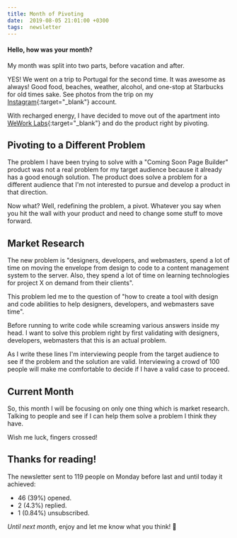 ```yaml
---
title: Month of Pivoting
date:  2019-08-05 21:01:00 +0300
tags:  newsletter
---
```


#### Hello, how was your month?
My month was split into two parts, before vacation and after.

YES! We went on a trip to Portugal for the second time. It was awesome as always! Good food, beaches, weather, alcohol, and one-stop at Starbucks for old times sake. See photos from the trip on my [Instagram](https://www.instagram.com/idan.goldman/){:target="_blank"} account.

With recharged energy, I have decided to move out of the apartment into [WeWork Labs](https://www.wework.com/labs){:target="_blank"} and do the product right by pivoting.

## Pivoting to a Different Problem

The problem I have been trying to solve with a "Coming Soon Page Builder" product was not a real problem for my target audience because it already has a good enough solution. The product does solve a problem for a different audience that I'm not interested to pursue and develop a product in that direction.

Now what? Well, redefining the problem, a pivot. Whatever you say when you hit the wall with your product and need to change some stuff to move forward.

## Market Research

The new problem is "designers, developers, and webmasters, spend a lot of time on moving the envelope from design to code to a content management system to the server. Also, they spend a lot of time on learning technologies for project X on demand from their clients".

This problem led me to the question of "how to create a tool with design and code abilities to help designers, developers, and webmasters save time".

Before running to write code while screaming various answers inside my head. I want to solve this problem right by first validating with designers, developers, webmasters that this is an actual problem.

As I write these lines I'm interviewing people from the target audience to see if the problem and the solution are valid. Interviewing a crowd of 100 people will make me comfortable to decide if I have a valid case to proceed.

## Current Month

So, this month I will be focusing on only one thing which is market research. Talking to people and see if I can help them solve a problem I think they have.

Wish me luck, fingers crossed!

## Thanks for reading!

The newsletter sent to 119 people on Monday before last and until today it achieved:

- 46 (39%) opened.
- 2 (4.3%) replied.
- 1 (0.84%) unsubscribed.

*Until next month*, enjoy and let me know what you think! 🙌
